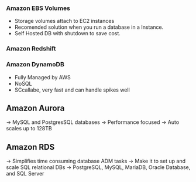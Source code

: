 ### Amazon EBS Volumes

  - Storage volumes attach to EC2 instances
  - Recomended solution when you run a database in a Instance.
  - Self Hosted DB with shutdown to save cost.

### Amazon Redshift

### Amazon DynamoDB

  - Fully Managed by AWS
  - NoSQL
  - SCcallabe, very fast and can handle spikes well


## Amazon Aurora
  -> MySQL and PostgresSQL databases
  -> Performance focused
  -> Auto scales up to 128TB

## Amazon RDS
  -> Simplifies time consuming database ADM tasks
  -> Make it to set up and scale SQL relational DBs
  -> PostgreSQL, MySQL, MariaDB, Oracle Database, and SQL Server

